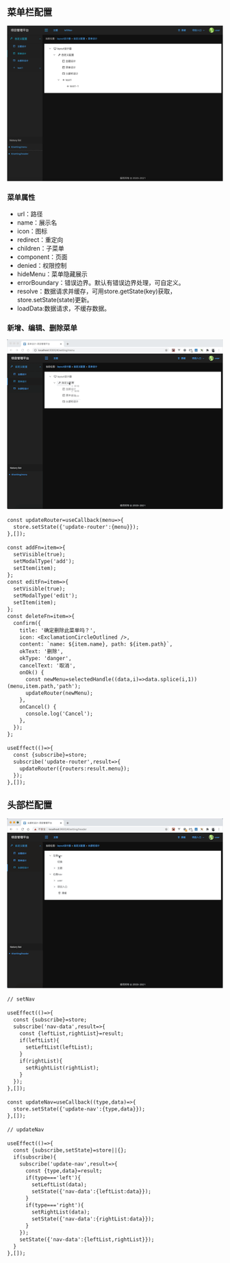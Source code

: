 ## 菜单栏配置

![cfg](./cfg.png)

### 菜单属性

- url：路径
- name：展示名
- icon：图标
- redirect：重定向
- children：子菜单
- component：页面
- denied：权限控制
- hideMenu：菜单隐藏展示
- errorBoundary：错误边界。默认有错误边界处理，可自定义。
- resolve：数据请求并缓存，可用store.getState(key)获取，store.setState(state)更新。
- loadData:数据请求，不缓存数据。

### 新增、编辑、删除菜单

![menu](./menuCfg.gif)

```
const updateRouter=useCallback(menu=>{
  store.setState({'update-router':{menu}});
},[]);

const addFn=item=>{
  setVisible(true);
  setModalType('add');
  setItem(item);
};
const editFn=item=>{
  setVisible(true);
  setModalType('edit');
  setItem(item);
};
const deleteFn=item=>{
  confirm({
    title: '确定删除此菜单吗？',
    icon: <ExclamationCircleOutlined />,
    content: `name: ${item.name}, path: ${item.path}`,
    okText: '删除',
    okType: 'danger',
    cancelText: '取消',
    onOk() {
      const newMenu=selectedHandle((data,i)=>data.splice(i,1))(menu,item.path,'path');
      updateRouter(newMenu);
    },
    onCancel() {
      console.log('Cancel');
    },
  });
};

useEffect(()=>{
  const {subscribe}=store;
  subscribe('update-router',result=>{
    updateRouter({routers:result.menu});
  });
},[]);

```

## 头部栏配置

![nav](./navCfg.gif)


```
// setNav

useEffect(()=>{
  const {subscribe}=store;
  subscribe('nav-data',result=>{
    const {leftList,rightList}=result;
    if(leftList){
      setLeftList(leftList);
    }
    if(rightList){
      setRightList(rightList);
    }
  });
},[]);

const updateNav=useCallback((type,data)=>{
  store.setState({'update-nav':{type,data}});
},[]);

// updateNav

useEffect(()=>{
  const {subscribe,setState}=store||{};
  if(subscribe){
    subscribe('update-nav',result=>{
      const {type,data}=result;
      if(type==='left'){
        setLeftList(data);
        setState({'nav-data':{leftList:data}});
      }
      if(type==='right'){
        setRightList(data);
        setState({'nav-data':{rightList:data}});
      }
    });
    setState({'nav-data':{leftList,rightList}});
  }
},[]);

```

